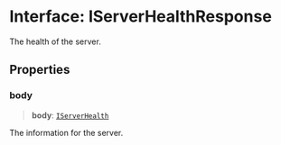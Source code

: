 # Interface: IServerHealthResponse

The health of the server.

## Properties

### body

> **body**: [`IServerHealth`](IServerHealth.md)

The information for the server.
